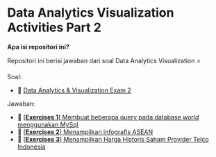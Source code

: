 # Data Analytics Visualization Activities Part 2

**Apa isi repositori ini?**

Repositori ini berisi jawaban dari soal Data Analytics Visualization ⭐️

Soal: 
- 📔 [Data Analytics & Visualization Exam 2](https://github.com/LintangWisesa/Ujian_AnalyticsVisualization_JCDS04)

Jawaban:
- 💪 [[**Exercises 1**] Membuat beberapa query pada database *world* menggunakan MySql](modules/part-2/soal1-mysql-world-db.md)
- 💪 [[**Exercises 2**] Menampilkan infografis ASEAN](modules/part-2/soal2-asean.py)
- 💪 [[**Exercises 3**] Menampilkan Harga Historis Saham Provider Telco Indonesia](modules/part-2/soal-3)
